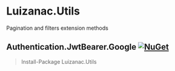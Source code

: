 # Luizanac.Utils
Pagination and filters extension methods

## Authentication.JwtBearer.Google [![NuGet](https://img.shields.io/nuget/v/Hellang.Authentication.JwtBearer.Google.svg)](https://www.nuget.org/packages/Luizanac.Utils)

> Install-Package Luizanac.Utils